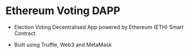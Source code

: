 # Ethereum Voting DAPP

- Election Voting Decentralised App powered by Ethereum (ETH) Smart Contract

- Built using Truffle, Web3 and MetaMask
